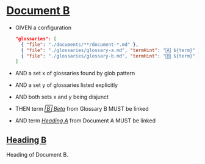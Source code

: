 # [Document B](#document-b)

*   GIVEN a configuration

    ```json
    "glossaries": [
      { "file": "./documents/**/document-*.md" },
      { "file": "./glossaries/glossary-a.md", "termHint": "🄰 ${term}" },
      { "file": "./glossaries/glossary-b.md", "termHint": "🄱 ${term}" }
    ]
    ```

*   AND a set x of glossaries found by glob pattern

*   AND a set y of glossaries listed explicitly

*   AND both sets x and y being disjunct

*   THEN term *[🄱 Beta][1]* from Glossary B MUST be linked

*   AND term *[Heading A][2]* from Document A MUST be linked

## [Heading B](#heading-b)

Heading of Document B.

[1]: ../glossaries/glossary-b.md#beta "Term in Glossary B."

[2]: ./document-a.md#heading-a "Heading of Document A."
